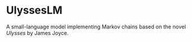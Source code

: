 # UlyssesLM
A small-language model implementing Markov chains based on the novel *Ulysses* by James Joyce.
